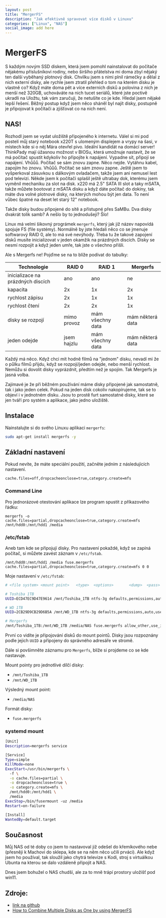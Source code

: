 ```yaml
---
layout: post
title: "MergerFS"
description: "Jak efektivně spravovat více disků v Linuxu"
categories: ["Linux", "NAS"]
social_image: add here
---
```


# MergerFS

S každým novým SSD diskem, která jsem pomohl nainstalovat do počítače nějakému příslušníkovi rodiny, nebo širšího přátelstva mi doma zbyl nějaký ten další vyběhaný plotnový disk. Chvilku jsem s nimi plnil rámečky a dělal z nich externí disky, ale rychle jsem ztratil přehled o tom na kterém disku je vlastně co? Když máte doma pět a více externích disků a polovina z nich je menší než 320GB, uchováváte na nich tucet seriálů, které jste poctivě ukradli na Uložtu, tak vám zaručuji, že netušíte co je kde. 
Hledal jsem nějaké lepší řešení. Běžný postup když jsem něco sháněl byl najít disky, postupně je připojovat k počítači a zjišťovat co na nich není. 

## NAS!
Rozhodl jsem se vydat uložiště připojeného k internetu. Válel si mi pod postelí můj starý notebook x220T s ulomeným displejem a vrypy na šasi, v místech kde si o něj Mára otevřel pivo. Ideální kandidát na domácí server! ThinkPady mají úžasnou možnost v BIOSu, která umožnuje nastavit, že se má počítač spustit kdykoliv ho připojíte k napájení. 
Vypadne sít, připojí se napájení. Vhůůů. Počítač se sám znovu zapne.
Něco nejde. Vytáhnu kabel, zapojím ho znovu. Vhůůů. Počítač se sám znovu zapne.
Ještě jsem to vyšperkoval zásuvkou s dálkovým ovladačem, takže jsem ani nemusel lest pod televizi. 
Někde jsem k počítači splašil ještě ultrabay dok, kterému jsem vyměnil mechaniku za slot na disk. x220 má 2.5" SATA III slot a taky mSATA, takže můžete bootovat z mSATA disku a když dáte počítač do dokiny, tak máte dva volné plotnové disky, na kterých mohou být jen data. To není vůbec špatné na deset let starý 12" notebook.

Takže disky budou připojené do sítě a přístupné přes SaMBu. Dva disky dvakrát tolik samb? A nešlo by to jednodušeji? Šlo!

Linux má velmi šikovný prográmek `mergerfs`, který jak již název napovídá spojuje FS (file systémy). Normálně by jste hledali něco co se jmenuje softwarový RAID 0, ale to má své nevýhody. Třeba tu že takové zapojení disků musíte inicializovat v jeden okamžik na prázdných discích. Disky se nesmí rozpojit a když jeden umře, tak jste o všechno přišli.

Ale s Mergerfs ne!
Pojďme se na to blíže podívat do tabulky:

| Technologie                       | RAID 0      | RAID 1           | Mergerfs         |
| --------------------------------- | ----------- | ---------------- | ---------------- |
| inicializace na prázdných discích | ano         | ano              | ne               |
| kapacita                          | 2x          | 1x               | 2x               |
| rychlost zápisu                   | 2x          | 1x               | 1x               |
| rychlost čtení                    | 2x          | 2x               | 1x               |
| disky se rozpojí                  | mimo provoz | mám všechny data | mám některá data |
| jeden odejde                      | jsem hajzlu | mám všechny data | mám některá data |

Každý má něco. Když chci mít hodně filmů na "jednom" disku, nevadí mi že o půlku filmů přijdu, když se rozpojí/jeden odejde, nebo menší rychlost. Nemůžu si dovolit disky vyprázdnit, předtím než je spojím. Tak Mergerfs je jasná volba. 

Zajímavé je že při běžném používání máme disky připojené jak samostatně, tak i jako jeden celek. Pokud na jeden disk cokoliv nakopírujeme, tak se to objeví i v jednotném disku. Jsou to prostě furt samostatné disky, které se jen tváří pro systém a aplikace, jako jedno uložiště. 
## Instalace
Nainstalujte si do svého Linuxu aplikaci `mergerfs`:
``` Bash
sudo apt-get install mergerfs -y
```

## Základní nastavení

Pokud nevíte, že máte speciální použití, začněte jedním z následujících nastavení.

`cache.files=off,dropcacheonclose=true,category.create=mfs`

### Command Line

Pro jednorázové otestování aplikace lze program spustit z příkazového řádku:

`mergerfs -o cache.files=partial,dropcacheonclose=true,category.create=mfs /mnt/hdd0:/mnt/hdd1 /media`


### /etc/fstab
Aneb tam kde se připojují disky. Pro nastavení pokaždé, když se zapíná počítač, si můžete zavést záznam v `/etc/fstab`.

`/mnt/hdd0:/mnt/hdd1 /media fuse.mergerfs cache.files=partial,dropcacheonclose=true,category.create=mfs 0 0`

Moje nastavení v `/etc/fstab`:
``` Bash
# <file system> <mount point>   <type>  <options>       <dump>  <pass>

# Toshiba 1TB
UUID=ECD47EC9D47E9614 /mnt/Toshiba_1TB ntfs-3g defaults,permissions,auto,users,rw,nofail 0 0

# WD 1TB
UUID=2CB29D9CB29D6B5A /mnt/WD_1TB ntfs-3g defaults,permissions,auto,users,rw,nofail 0 0

# Mergerfs
/mnt/Toshiba_1TB:/mnt/WD_1TB /media/NAS fuse.mergerfs allow_other,use_ino,cache.files=partial,dropcacheonclose=true,category.create=mfs,fsname=NAS 0 0

```

První co vidíte je připojování disků do mount pointů. Disky jsou rozpoznány podle jejich `UUID` a připojeny do správného adresáře ve stromě.

Dále si povšimněte záznamu pro `Mergerfs`, blíže si projdeme co se kde nastavuje. 

Mount pointy pro jednotlivé dílčí disky:
- `/mnt/Toshiba_1TB`
- `/mnt/WD_1TB`

Výsledný mount point:
- `/media/NAS`

Formát disky:
- `fuse.mergerfs`

### systemd mount

``` Bash
[Unit]
Description=mergerfs service

[Service]
Type=simple
KillMode=none
ExecStart=/usr/bin/mergerfs \
  -f \
  -o cache.files=partial \
  -o dropcacheonclose=true \
  -o category.create=mfs \
  /mnt/hdd0:/mnt/hdd1 \
  /media
ExecStop=/bin/fusermount -uz /media
Restart=on-failure

[Install]
WantedBy=default.target
```

## Současnost
Můj NAS od té doby co jsem to nastavoval již odešel do křemíkového nebe (přesněji k Machovi do sklepa, kde se na něm něco učili prváci). Ale když jsem ho používal, tak sloužil jako chytrá televize s Kodi, stroj s virtuálkou Ubunta na kterou se dalo vzdáleně připojit a NAS.

Dnes jsem bohužel o NAS chudší, ale za to mně trápí prostory uložišť pod win11.
## Zdroje:
- [link na github](https://github.com/trapexit/mergerfs)
- [How to Combine Multiple Disks as One by using MergerFS](https://www.youtube.com/watch?v=9e46pz5Seo4)
